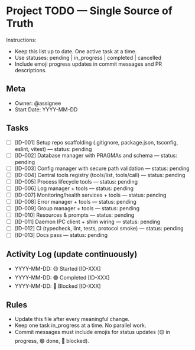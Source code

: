 # Project TODO — Single Source of Truth

Instructions:
- Keep this list up to date. One active task at a time.
- Use statuses: pending | in_progress | completed | cancelled
- Include emoji progress updates in commit messages and PR descriptions.

## Meta
- Owner: @assignee
- Start Date: YYYY-MM-DD

## Tasks
- [ ] [ID-001] Setup repo scaffolding (.gitignore, package.json, tsconfig, eslint, vitest) — status: pending
- [ ] [ID-002] Database manager with PRAGMAs and schema — status: pending
- [ ] [ID-003] Config manager with secure path validation — status: pending
- [ ] [ID-004] Central tools registry (tools/list, tools/call) — status: pending
- [ ] [ID-005] Process lifecycle tools — status: pending
- [ ] [ID-006] Log manager + tools — status: pending
- [ ] [ID-007] Monitoring/health services + tools — status: pending
- [ ] [ID-008] Error manager + tools — status: pending
- [ ] [ID-009] Group manager + tools — status: pending
- [ ] [ID-010] Resources & prompts — status: pending
- [ ] [ID-011] Daemon IPC client + shim wiring — status: pending
- [ ] [ID-012] CI (typecheck, lint, tests, protocol smoke) — status: pending
- [ ] [ID-013] Docs pass — status: pending

## Activity Log (update continuously)
- YYYY-MM-DD: 🟡 Started [ID-XXX] <short summary>
- YYYY-MM-DD: 🟢 Completed [ID-XXX] <short summary>
- YYYY-MM-DD: 🔴 Blocked [ID-XXX] <reason>

## Rules
- Update this file after every meaningful change.
- Keep one task in_progress at a time. No parallel work.
- Commit messages must include emojis for status updates (🟡 in progress, 🟢 done, 🔴 blocked).
